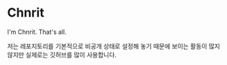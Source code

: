 # Chnrit
I'm Chnrit. That's all.

저는 레포지토리를 기본적으로 비공개 상태로 설정해 놓기 때문에 보이는 활동이 많지 않지만 실제로는 깃허브를 많이 사용합니다.
